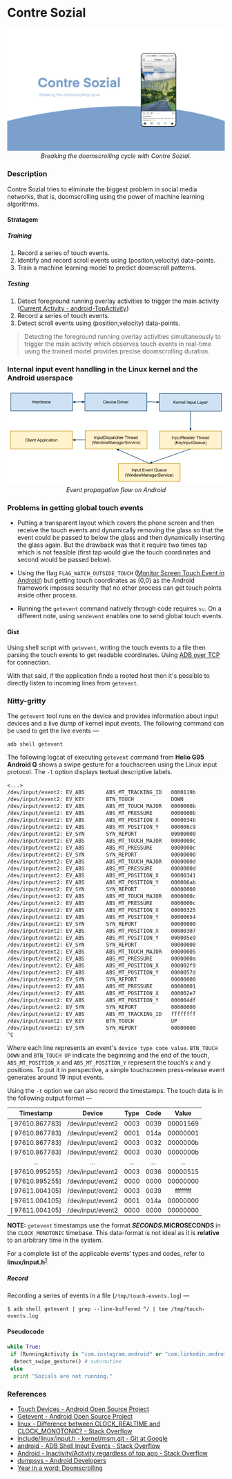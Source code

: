 # Contre Sozial
<p align="center">
    <img alt="Contre Sozial" src="https://raw.githubusercontent.com/0x48piraj/Contre-Sozial/www/assets/images/contre-sozial-banner.png"><br>
    <i>Breaking the doomscrolling cycle with Contre Sozial.</i>
</p>

### Description

Contre Sozial tries to eliminate the biggest problem in social media networks, that is, doomscrolling using the power of machine learning algorithms.

#### Stratagem

##### Training
1. Record a series of touch events.
2. Identify and record scroll events using (position,velocity) data-points. 
3. Train a machine learning model to predict doomscroll patterns.

##### Testing
1. Detect foreground running overlay activities to trigger the main activity ([Current Activity - android-TopActivity](https://github.com/109021017/android-TopActivity))
2. Record a series of touch events. 
3. Detect scroll events using (position,velocity) data-points.

> Detecting the foreground running overlay activities simultaneously to trigger the main activity which observes touch events in real-time using the trained model provides precise doomscrolling duration.

### Internal input event handling in the Linux kernel and the Android userspace

<p align="center">
    <img alt="Event propagation flow on Android" src="https://raw.githubusercontent.com/0x48piraj/Contre-Sozial/www/assets/event-propagation-flow-on-android.png"><br>
    <i>Event propagation flow on Android</i>
</p>

### Problems in getting global touch events

- Putting a transparent layout which covers the phone screen and then receive the touch events and dynamically removing the glass so that the event could be passed to below the glass and then dynamically inserting the glass again. But the drawback was that it require two times tap which is not feasible (first tap would give the touch coordinates and second would be passed below).

- Using the flag `FLAG_WATCH_OUTSIDE_TOUCH` ([Monitor Screen Touch Event in Android](http://jhshi.me/2014/11/09/monitor-screen-touch-event-in-android/index.html)) but getting touch coordinates as (0,0) as the Android framework imposes security that no other process can get touch points inside other process.

- Running the `getevent` command natively through code requires `su`. On a different note, using `sendevent` enables one to send global touch events.

#### Gist

Using shell script with `getevent`, writing the touch events to a file then parsing the touch events to get readable coordinates. Using [ADB over TCP](https://stackoverflow.com/questions/2604727/how-can-i-connect-to-android-with-adb-over-tcp) for connection.

With that said, if the application finds a rooted host then it's possible to directly listen to incoming lines from `getevent`.

### Nitty-gritty

The `getevent` tool runs on the device and provides information about input devices and a live dump of kernel input events. The following command can be used to get the live events &mdash;

```
adb shell getevent
```

The following logcat of executing `getevent` command from **Helio G95 Android Q** shows a swipe gesture for a touchscreen using the Linux input protocol. The `-l` option displays textual descriptive labels.

```
<...>
/dev/input/event2: EV_ABS       ABS_MT_TRACKING_ID   0000119b
/dev/input/event2: EV_KEY       BTN_TOUCH            DOWN
/dev/input/event2: EV_ABS       ABS_MT_TOUCH_MAJOR   0000000b
/dev/input/event2: EV_ABS       ABS_MT_PRESSURE      0000000b
/dev/input/event2: EV_ABS       ABS_MT_POSITION_X    0000034b
/dev/input/event2: EV_ABS       ABS_MT_POSITION_Y    000006c9
/dev/input/event2: EV_SYN       SYN_REPORT           00000000
/dev/input/event2: EV_ABS       ABS_MT_TOUCH_MAJOR   0000000c
/dev/input/event2: EV_ABS       ABS_MT_PRESSURE      0000000c
/dev/input/event2: EV_SYN       SYN_REPORT           00000000
/dev/input/event2: EV_ABS       ABS_MT_TOUCH_MAJOR   0000000d
/dev/input/event2: EV_ABS       ABS_MT_PRESSURE      0000000d
/dev/input/event2: EV_ABS       ABS_MT_POSITION_X    00000341
/dev/input/event2: EV_ABS       ABS_MT_POSITION_Y    000006ab
/dev/input/event2: EV_SYN       SYN_REPORT           00000000
/dev/input/event2: EV_ABS       ABS_MT_TOUCH_MAJOR   0000000c
/dev/input/event2: EV_ABS       ABS_MT_PRESSURE      0000000c
/dev/input/event2: EV_ABS       ABS_MT_POSITION_X    00000325
/dev/input/event2: EV_ABS       ABS_MT_POSITION_Y    00000654
/dev/input/event2: EV_SYN       SYN_REPORT           00000000
/dev/input/event2: EV_ABS       ABS_MT_POSITION_X    00000307
/dev/input/event2: EV_ABS       ABS_MT_POSITION_Y    000005e9
/dev/input/event2: EV_SYN       SYN_REPORT           00000000
/dev/input/event2: EV_ABS       ABS_MT_TOUCH_MAJOR   00000005
/dev/input/event2: EV_ABS       ABS_MT_PRESSURE      0000000a
/dev/input/event2: EV_ABS       ABS_MT_POSITION_X    000002f9
/dev/input/event2: EV_ABS       ABS_MT_POSITION_Y    0000057d
/dev/input/event2: EV_SYN       SYN_REPORT           00000000
/dev/input/event2: EV_ABS       ABS_MT_PRESSURE      00000001
/dev/input/event2: EV_ABS       ABS_MT_POSITION_X    000002e7
/dev/input/event2: EV_ABS       ABS_MT_POSITION_Y    000004df
/dev/input/event2: EV_SYN       SYN_REPORT           00000000
/dev/input/event2: EV_ABS       ABS_MT_TRACKING_ID   ffffffff
/dev/input/event2: EV_KEY       BTN_TOUCH            UP
/dev/input/event2: EV_SYN       SYN_REPORT           00000000
^C
```

Where each line represents an event's `device type code value`. `BTN_TOUCH DOWN` and `BTN_TOUCH UP` indicate the beginning and the end of the touch, `ABS_MT_POSITION_X` and `ABS_MT_POSITION_Y` represent the touch’s x and y positions. To put it in perspective, a simple touchscreen press-release event generates around 19 input events.

Using the `-t` option we can also record the timestamps. The touch data is in the following output format &mdash;

**Timestamp**|**Device**|**Type**|**Code**|**Value**
:-----:|:-----:|:-----:|:-----:|:-----:
[   97610.867783]|/dev/input/event2|0003|0039|00001569
[   97610.867783]|/dev/input/event2|0001|014a|00000001
[   97610.867783]|/dev/input/event2|0003|0032|0000000b
[   97610.867783]|/dev/input/event2|0003|0030|0000000b
...|...|...|...|...
[   97610.995255]|/dev/input/event2|0003|0036|00000515
[   97610.995255]|/dev/input/event2|0000|0000|00000000
[   97611.004105]|/dev/input/event2|0003|0039|ffffffff
[   97611.004105]|/dev/input/event2|0001|014a|00000000
[   97611.004105]|/dev/input/event2|0000|0000|00000000

**NOTE:** `getevent` timestamps use the format **$SECONDS.$MICROSECONDS** in the `CLOCK_MONOTONIC` timebase. This data-format is not ideal as it is **relative** to an arbitrary time in the system.

For a complete list of the applicable events’ types and codes, refer to **linux/input.h**<sup>[1](https://android.googlesource.com/kernel/msm.git/+/android-msm-hammerhead-3.4-kk-r1/include/linux/input.h)</sup>.

##### Record

Recording a series of events in a file (`/tmp/touch-events.log`) &mdash;

```
$ adb shell getevent | grep --line-buffered ^/ | tee /tmp/touch-events.log
```

#### Pseudocode

```python
while True:
 if (RunningActivity is "com.instagram.android" or "com.linkedin.android" or "com.twitter.android" or "..."):
  detect_swipe_gesture() # subroutine
 else
  print "Sozials are not running."
```

### References

- [Touch Devices - Android Open Source Project](https://source.android.com/devices/input/touch-devices)
- [Getevent - Android Open Source Project](https://source.android.com/devices/input/getevent)
- [linux - Difference between CLOCK_REALTIME and CLOCK_MONOTONIC? - Stack Overflow](https://stackoverflow.com/questions/3523442/difference-between-clock-realtime-and-clock-monotonic)
- [include/linux/input.h - kernel/msm.git - Git at Google](https://android.googlesource.com/kernel/msm.git/+/android-msm-hammerhead-3.4-kk-r1/include/linux/input.h)
- [android - ADB Shell Input Events - Stack Overflow](https://stackoverflow.com/questions/7789826/adb-shell-input-events/8483797#8483797)
- [Android - Inactivity/Activity regardless of top app - Stack Overflow](https://stackoverflow.com/questions/18882331/android-inactivity-activity-regardless-of-top-app)
- [dumpsys - Android Developers](https://developer.android.com/studio/command-line/dumpsys)
- [Year in a word: Doomscrolling](https://www.ft.com/content/797ff58c-ab23-4197-9938-2bce8be43ff7)

